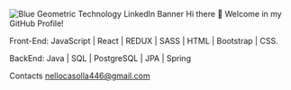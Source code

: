 ![Blue Geometric Technology LinkedIn Banner](https://github.com/nellocas01/nellocas01/assets/94534448/403afa25-35cd-480d-b63f-80ecd52d0a73)
Hi there 👋
Welcome in my GitHub Profile! 

Front-End:
JavaScript | React | REDUX | SASS | HTML | Bootstrap | CSS.

BackEnd:
Java | SQL | PostgreSQL | JPA | Spring

Contacts
nellocasolla446@gmail.com
